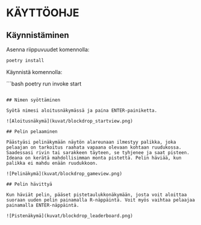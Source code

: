# KÄYTTÖOHJE

## Käynnistäminen

Asenna riippuvuudet komennolla:

```bash
poetry install
```

Käynnistä komennolla:

´´´bash
poetry run invoke start
```

## Nimen syöttäminen

Syötä nimesi aloitusnäkymässä ja paina ENTER-painiketta.

![Aloitusnäkymä](kuvat/blockdrop_startview.png)

## Pelin pelaaminen

Päästyäsi pelinäkymään näytön alareunaan ilmestyy palikka, joka pelaajan on tarkoitus raahata vapaana olevaan kohtaan ruudukossa. Saadessasi rivin tai sarakkeen täyteen, se tyhjenee ja saat pisteen. Ideana on kerätä mahdollisimman monta pistettä. Pelin häviää, kun palikka ei mahdu enään ruudukkoon.

![Pelinäkymä](kuvat/blockdrop_gameview.png)

## Pelin hävittyä

Kun häviät pelin, pääset pistetaulukkonäkymään, josta voit aloittaa suoraan uuden pelin painamalla R-näppäintä. Voit myös vaihtaa pelaajaa painamalla ENTER-näppäintä.

![Pistenäkymä](kuvat/blockdrop_leaderboard.png)
